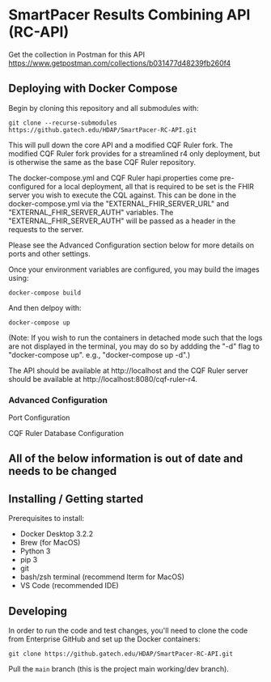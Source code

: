 # SmartPacer Results Combining API (RC-API)

Get the collection in Postman for this API
https://www.getpostman.com/collections/b031477d48239fb260f4


## Deploying with Docker Compose
Begin by cloning this repository and all submodules with:
```
git clone --recurse-submodules https://github.gatech.edu/HDAP/SmartPacer-RC-API.git
```
This will pull down the core API and a modified CQF Ruler fork. The modified CQF Ruler fork provides for a streamlined r4 only deployment, but is otherwise the same as the base CQF Ruler repository.

The docker-compose.yml and CQF Ruler hapi.properties come pre-configured for a local deployment, all that is required to be set is the FHIR server you wish to execute the CQL against. This can be done in the docker-compose.yml via the "EXTERNAL_FHIR_SERVER_URL" and "EXTERNAL_FHIR_SERVER_AUTH" variables. The "EXTERNAL_FHIR_SERVER_AUTH" will be passed as a header in the requests to the server.

Please see the Advanced Configuration section below for more details on ports and other settings.

Once your environment variables are configured, you may build the images using:
```
docker-compose build
```
And then delpoy with:
```
docker-compose up
```
(Note: If you wish to run the containers in detached mode such that the logs are not displayed in the terminal, you may do so by addding the "-d" flag to "docker-compose up". e.g., "docker-compose up -d".)

The API should be available at http://localhost and the CQF Ruler server should be available at http://localhost:8080/cqf-ruler-r4.

### Advanced Configuration
Port Configuration

CQF Ruler Database Configuration

## All of the below information is out of date and needs to be changed
## Installing / Getting started

Prerequisites to install:
- Docker Desktop 3.2.2
- Brew (for MacOS)
- Python 3
- pip 3
- git
- bash/zsh terminal (recommend Iterm for MacOS)
- VS Code (recommended IDE)


## Developing

In order to run the code and test changes, you'll need to clone the code from Enterprise GitHub and set up the Docker containers:

```shell
git clone https://github.gatech.edu/HDAP/SmartPacer-RC-API.git
```
Pull the `main` branch (this is the project main working/dev branch).
